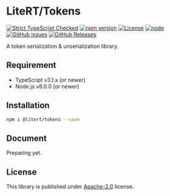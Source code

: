 # LiteRT/Tokens

[![Strict TypeScript Checked](https://badgen.net/badge/TS/Strict "Strict TypeScript Checked")](https://www.typescriptlang.org)
[![npm version](https://img.shields.io/npm/v/@litert/tokens.svg?colorB=brightgreen)](https://www.npmjs.com/package/@litert/tokens "Stable Version")
[![License](https://img.shields.io/npm/l/@litert/tokens.svg?maxAge=2592000?style=plastic)](https://github.com/litert/tokens/blob/master/LICENSE)
[![node](https://img.shields.io/node/v/@litert/tokens.svg?colorB=brightgreen)](https://nodejs.org/dist/latest-v8.x/)
[![GitHub issues](https://img.shields.io/github/issues/litert/tokens.js.svg)](https://github.com/litert/tokens.js/issues)
[![GitHub Releases](https://img.shields.io/github/release/litert/tokens.js.svg)](https://github.com/litert/tokens.js/releases "Stable Release")

A token serialization & unserialization library.

## Requirement

- TypeScript v3.1.x (or newer)
- Node.js v8.0.0 (or newer)

## Installation

```sh
npm i @litert/tokens --save
```

## Document

Preparing yet.

## License

This library is published under [Apache-2.0](./LICENSE) license.
